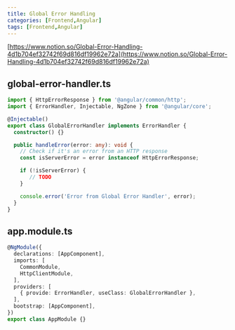 ```yaml
---
title: Global Error Handling
categories: [Frontend,Angular]
tags: [Frontend,Angular]
---
```


[https://www.notion.so/Global-Error-Handling-4d1b704ef32742f69d816df19962e72a](https://www.notion.so/Global-Error-Handling-4d1b704ef32742f69d816df19962e72a)


## global-error-handler.ts


```typescript
import { HttpErrorResponse } from '@angular/common/http';
import { ErrorHandler, Injectable, NgZone } from '@angular/core';

@Injectable()
export class GlobalErrorHandler implements ErrorHandler {
  constructor() {}

  public handleError(error: any): void {
    // Check if it's an error from an HTTP response
    const isServerError = error instanceof HttpErrorResponse;

    if (!isServerError) {
       // TODO
    }

    console.error('Error from Global Error Handler', error);
  }
}
```


## app.module.ts


```typescript
@NgModule({
  declarations: [AppComponent],
  imports: [
    CommonModule,
    HttpClientModule,
  ],
  providers: [
    { provide: ErrorHandler, useClass: GlobalErrorHandler },
  ],
  bootstrap: [AppComponent],
})
export class AppModule {}
```

